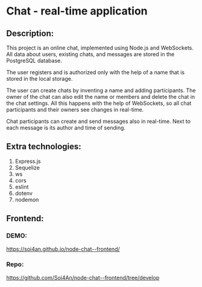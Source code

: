 # Chat - real-time application

## Description:
This project is an online chat, implemented using Node.js and WebSockets. All data about users, existing chats, and messages are stored in the PostgreSQL database.

The user registers and is authorized only with the help of a name that is stored in the local storage.

The user can create chats by inventing a name and adding participants. The owner of the chat can also edit the name or members and delete the chat in the chat settings. All this happens with the help of WebSockets, so all chat participants and their owners see changes in real-time.

Chat participants can create and send messages also in real-time. Next to each message is its author and time of sending.

## Extra technologies:
1) Express.js
2) Sequelize
3) ws
4) cors
5) eslint
6) dotenv
7) nodemon

## Frontend:
### DEMO:
https://soi4an.github.io/node-chat--frontend/

### Repo:
https://github.com/Soi4An/node-chat--frontend/tree/develop
